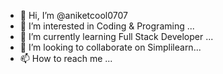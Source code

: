 - 👋 Hi, I’m @aniketcool0707
- 👀 I’m interested in Coding & Programing ...
- 🌱 I’m currently learning Full Stack Developer ...
- 💞️ I’m looking to collaborate on Simplilearn...
- 📫 How to reach me ...

<!---
aniketcool0707/aniketcool0707 is a ✨ special ✨ repository because its `README.md` (this file) appears on your GitHub profile.
You can click the Preview link to take a look at your changes.
--->
